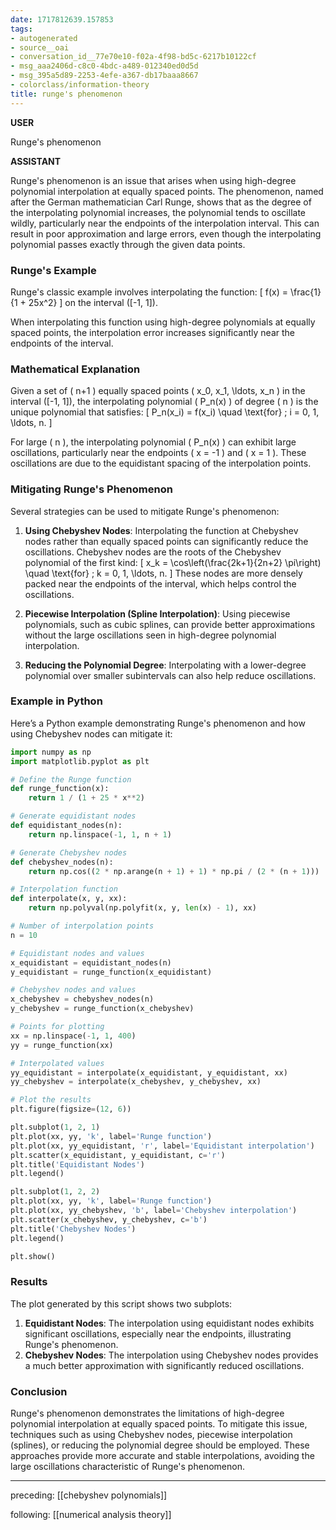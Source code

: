 ```yaml
---
date: 1717812639.157853
tags:
- autogenerated
- source__oai
- conversation_id__77e70e10-f02a-4f98-bd5c-6217b10122cf
- msg_aaa2406d-c8c0-4bdc-a489-012340ed0d5d
- msg_395a5d89-2253-4efe-a367-db17baaa8667
- colorclass/information-theory
title: runge's phenomenon
---
```


**USER**

Runge's phenomenon


**ASSISTANT**

Runge's phenomenon is an issue that arises when using high-degree polynomial interpolation at equally spaced points. The phenomenon, named after the German mathematician Carl Runge, shows that as the degree of the interpolating polynomial increases, the polynomial tends to oscillate wildly, particularly near the endpoints of the interpolation interval. This can result in poor approximation and large errors, even though the interpolating polynomial passes exactly through the given data points.

### Runge's Example

Runge's classic example involves interpolating the function:
\[ f(x) = \frac{1}{1 + 25x^2} \]
on the interval \([-1, 1]\).

When interpolating this function using high-degree polynomials at equally spaced points, the interpolation error increases significantly near the endpoints of the interval.

### Mathematical Explanation

Given a set of \( n+1 \) equally spaced points \( x_0, x_1, \ldots, x_n \) in the interval \([-1, 1]\), the interpolating polynomial \( P_n(x) \) of degree \( n \) is the unique polynomial that satisfies:
\[ P_n(x_i) = f(x_i) \quad \text{for} \; i = 0, 1, \ldots, n. \]

For large \( n \), the interpolating polynomial \( P_n(x) \) can exhibit large oscillations, particularly near the endpoints \( x = -1 \) and \( x = 1 \). These oscillations are due to the equidistant spacing of the interpolation points.

### Mitigating Runge's Phenomenon

Several strategies can be used to mitigate Runge's phenomenon:

1. **Using Chebyshev Nodes**:
   Interpolating the function at Chebyshev nodes rather than equally spaced points can significantly reduce the oscillations. Chebyshev nodes are the roots of the Chebyshev polynomial of the first kind:
   \[
   x_k = \cos\left(\frac{2k+1}{2n+2} \pi\right) \quad \text{for} \; k = 0, 1, \ldots, n.
   \]
   These nodes are more densely packed near the endpoints of the interval, which helps control the oscillations.

2. **Piecewise Interpolation (Spline Interpolation)**:
   Using piecewise polynomials, such as cubic splines, can provide better approximations without the large oscillations seen in high-degree polynomial interpolation.

3. **Reducing the Polynomial Degree**:
   Interpolating with a lower-degree polynomial over smaller subintervals can also help reduce oscillations.

### Example in Python

Here’s a Python example demonstrating Runge's phenomenon and how using Chebyshev nodes can mitigate it:

```python
import numpy as np
import matplotlib.pyplot as plt

# Define the Runge function
def runge_function(x):
    return 1 / (1 + 25 * x**2)

# Generate equidistant nodes
def equidistant_nodes(n):
    return np.linspace(-1, 1, n + 1)

# Generate Chebyshev nodes
def chebyshev_nodes(n):
    return np.cos((2 * np.arange(n + 1) + 1) * np.pi / (2 * (n + 1)))

# Interpolation function
def interpolate(x, y, xx):
    return np.polyval(np.polyfit(x, y, len(x) - 1), xx)

# Number of interpolation points
n = 10

# Equidistant nodes and values
x_equidistant = equidistant_nodes(n)
y_equidistant = runge_function(x_equidistant)

# Chebyshev nodes and values
x_chebyshev = chebyshev_nodes(n)
y_chebyshev = runge_function(x_chebyshev)

# Points for plotting
xx = np.linspace(-1, 1, 400)
yy = runge_function(xx)

# Interpolated values
yy_equidistant = interpolate(x_equidistant, y_equidistant, xx)
yy_chebyshev = interpolate(x_chebyshev, y_chebyshev, xx)

# Plot the results
plt.figure(figsize=(12, 6))

plt.subplot(1, 2, 1)
plt.plot(xx, yy, 'k', label='Runge function')
plt.plot(xx, yy_equidistant, 'r', label='Equidistant interpolation')
plt.scatter(x_equidistant, y_equidistant, c='r')
plt.title('Equidistant Nodes')
plt.legend()

plt.subplot(1, 2, 2)
plt.plot(xx, yy, 'k', label='Runge function')
plt.plot(xx, yy_chebyshev, 'b', label='Chebyshev interpolation')
plt.scatter(x_chebyshev, y_chebyshev, c='b')
plt.title('Chebyshev Nodes')
plt.legend()

plt.show()
```

### Results

The plot generated by this script shows two subplots:

1. **Equidistant Nodes**: The interpolation using equidistant nodes exhibits significant oscillations, especially near the endpoints, illustrating Runge's phenomenon.
2. **Chebyshev Nodes**: The interpolation using Chebyshev nodes provides a much better approximation with significantly reduced oscillations.

### Conclusion

Runge's phenomenon demonstrates the limitations of high-degree polynomial interpolation at equally spaced points. To mitigate this issue, techniques such as using Chebyshev nodes, piecewise interpolation (splines), or reducing the polynomial degree should be employed. These approaches provide more accurate and stable interpolations, avoiding the large oscillations characteristic of Runge's phenomenon.


---

preceding: [[chebyshev polynomials]]  


following: [[numerical analysis theory]]